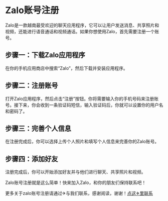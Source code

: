 # Zalo账号注册

Zalo是一款越南最受欢迎的聊天应用程序，它可以让用户发送消息、共享照片和视频，还能进行语音通话和视频通话。如果你想使用Zalo，首先需要注册一个账号。

## 步骤一：下载Zalo应用程序

在你的手机应用商店中搜索“Zalo”，然后下载并安装应用程序。

## 步骤二：注册账号

打开Zalo应用程序，然后点击“注册”按钮。你将需要输入你的手机号码来注册账号。接下来，你会收到一条验证码短信，输入验证码后，你就可以设置你的用户名和密码了。

## 步骤三：完善个人信息

在注册完成后，你可以选择上传个人照片和填写个人信息来完善你的Zalo账号。

## 步骤四：添加好友

注册完成后，你可以开始添加好友并与他们进行聊天、共享照片和视频。

Zalo账号注册就是这么简单！快来加入Zalo，和你的朋友们保持联系吧！

更多关于zalo账号注册请通过✈与我们联系，感谢阅读，谢谢！[点这✈里联系](https://acc.k02.cc)